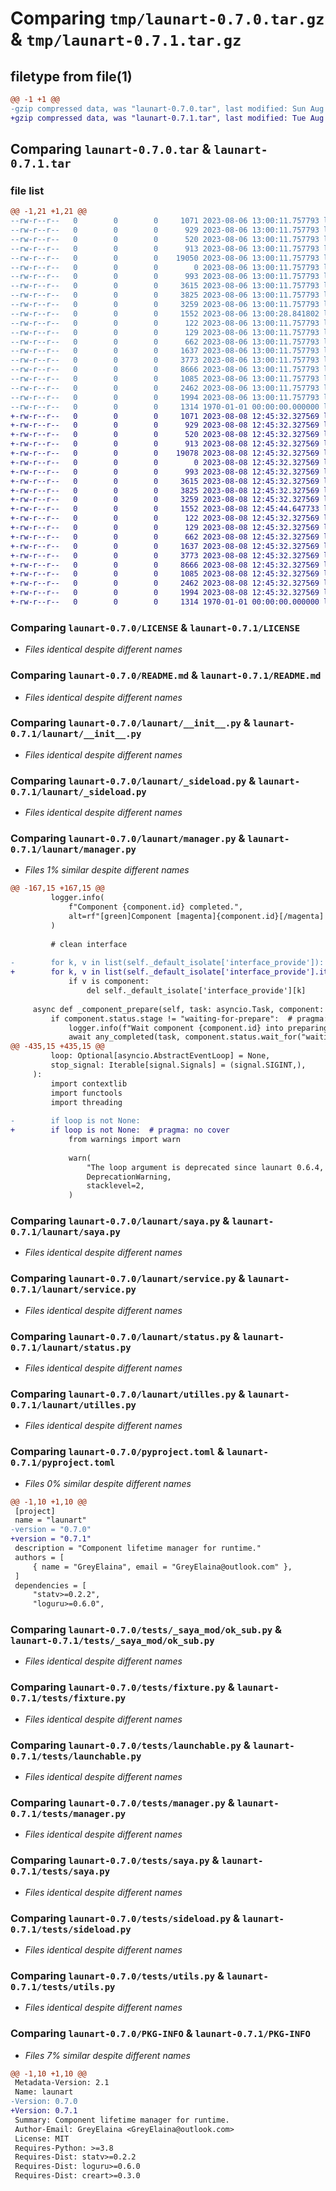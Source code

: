 # Comparing `tmp/launart-0.7.0.tar.gz` & `tmp/launart-0.7.1.tar.gz`

## filetype from file(1)

```diff
@@ -1 +1 @@
-gzip compressed data, was "launart-0.7.0.tar", last modified: Sun Aug  6 13:00:28 2023, max compression
+gzip compressed data, was "launart-0.7.1.tar", last modified: Tue Aug  8 12:45:44 2023, max compression
```

## Comparing `launart-0.7.0.tar` & `launart-0.7.1.tar`

### file list

```diff
@@ -1,21 +1,21 @@
--rw-r--r--   0        0        0     1071 2023-08-06 13:00:11.757793 launart-0.7.0/LICENSE
--rw-r--r--   0        0        0      929 2023-08-06 13:00:11.757793 launart-0.7.0/README.md
--rw-r--r--   0        0        0      520 2023-08-06 13:00:11.757793 launart-0.7.0/launart/__init__.py
--rw-r--r--   0        0        0      913 2023-08-06 13:00:11.757793 launart-0.7.0/launart/_sideload.py
--rw-r--r--   0        0        0    19050 2023-08-06 13:00:11.757793 launart-0.7.0/launart/manager.py
--rw-r--r--   0        0        0        0 2023-08-06 13:00:11.757793 launart-0.7.0/launart/ryanvk/__init__.py
--rw-r--r--   0        0        0      993 2023-08-06 13:00:11.757793 launart-0.7.0/launart/saya.py
--rw-r--r--   0        0        0     3615 2023-08-06 13:00:11.757793 launart-0.7.0/launart/service.py
--rw-r--r--   0        0        0     3825 2023-08-06 13:00:11.757793 launart-0.7.0/launart/status.py
--rw-r--r--   0        0        0     3259 2023-08-06 13:00:11.757793 launart-0.7.0/launart/utilles.py
--rw-r--r--   0        0        0     1552 2023-08-06 13:00:28.841802 launart-0.7.0/pyproject.toml
--rw-r--r--   0        0        0      122 2023-08-06 13:00:11.757793 launart-0.7.0/tests/_saya_mod/empty_sub.py
--rw-r--r--   0        0        0      129 2023-08-06 13:00:11.757793 launart-0.7.0/tests/_saya_mod/fail_sub.py
--rw-r--r--   0        0        0      662 2023-08-06 13:00:11.757793 launart-0.7.0/tests/_saya_mod/ok_sub.py
--rw-r--r--   0        0        0     1637 2023-08-06 13:00:11.757793 launart-0.7.0/tests/fixture.py
--rw-r--r--   0        0        0     3773 2023-08-06 13:00:11.757793 launart-0.7.0/tests/launchable.py
--rw-r--r--   0        0        0     8666 2023-08-06 13:00:11.757793 launart-0.7.0/tests/manager.py
--rw-r--r--   0        0        0     1085 2023-08-06 13:00:11.757793 launart-0.7.0/tests/saya.py
--rw-r--r--   0        0        0     2462 2023-08-06 13:00:11.757793 launart-0.7.0/tests/sideload.py
--rw-r--r--   0        0        0     1994 2023-08-06 13:00:11.757793 launart-0.7.0/tests/utils.py
--rw-r--r--   0        0        0     1314 1970-01-01 00:00:00.000000 launart-0.7.0/PKG-INFO
+-rw-r--r--   0        0        0     1071 2023-08-08 12:45:32.327569 launart-0.7.1/LICENSE
+-rw-r--r--   0        0        0      929 2023-08-08 12:45:32.327569 launart-0.7.1/README.md
+-rw-r--r--   0        0        0      520 2023-08-08 12:45:32.327569 launart-0.7.1/launart/__init__.py
+-rw-r--r--   0        0        0      913 2023-08-08 12:45:32.327569 launart-0.7.1/launart/_sideload.py
+-rw-r--r--   0        0        0    19078 2023-08-08 12:45:32.327569 launart-0.7.1/launart/manager.py
+-rw-r--r--   0        0        0        0 2023-08-08 12:45:32.327569 launart-0.7.1/launart/ryanvk/__init__.py
+-rw-r--r--   0        0        0      993 2023-08-08 12:45:32.327569 launart-0.7.1/launart/saya.py
+-rw-r--r--   0        0        0     3615 2023-08-08 12:45:32.327569 launart-0.7.1/launart/service.py
+-rw-r--r--   0        0        0     3825 2023-08-08 12:45:32.327569 launart-0.7.1/launart/status.py
+-rw-r--r--   0        0        0     3259 2023-08-08 12:45:32.327569 launart-0.7.1/launart/utilles.py
+-rw-r--r--   0        0        0     1552 2023-08-08 12:45:44.647733 launart-0.7.1/pyproject.toml
+-rw-r--r--   0        0        0      122 2023-08-08 12:45:32.327569 launart-0.7.1/tests/_saya_mod/empty_sub.py
+-rw-r--r--   0        0        0      129 2023-08-08 12:45:32.327569 launart-0.7.1/tests/_saya_mod/fail_sub.py
+-rw-r--r--   0        0        0      662 2023-08-08 12:45:32.327569 launart-0.7.1/tests/_saya_mod/ok_sub.py
+-rw-r--r--   0        0        0     1637 2023-08-08 12:45:32.327569 launart-0.7.1/tests/fixture.py
+-rw-r--r--   0        0        0     3773 2023-08-08 12:45:32.327569 launart-0.7.1/tests/launchable.py
+-rw-r--r--   0        0        0     8666 2023-08-08 12:45:32.327569 launart-0.7.1/tests/manager.py
+-rw-r--r--   0        0        0     1085 2023-08-08 12:45:32.327569 launart-0.7.1/tests/saya.py
+-rw-r--r--   0        0        0     2462 2023-08-08 12:45:32.327569 launart-0.7.1/tests/sideload.py
+-rw-r--r--   0        0        0     1994 2023-08-08 12:45:32.327569 launart-0.7.1/tests/utils.py
+-rw-r--r--   0        0        0     1314 1970-01-01 00:00:00.000000 launart-0.7.1/PKG-INFO
```

### Comparing `launart-0.7.0/LICENSE` & `launart-0.7.1/LICENSE`

 * *Files identical despite different names*

### Comparing `launart-0.7.0/README.md` & `launart-0.7.1/README.md`

 * *Files identical despite different names*

### Comparing `launart-0.7.0/launart/__init__.py` & `launart-0.7.1/launart/__init__.py`

 * *Files identical despite different names*

### Comparing `launart-0.7.0/launart/_sideload.py` & `launart-0.7.1/launart/_sideload.py`

 * *Files identical despite different names*

### Comparing `launart-0.7.0/launart/manager.py` & `launart-0.7.1/launart/manager.py`

 * *Files 1% similar despite different names*

```diff
@@ -167,15 +167,15 @@
         logger.info(
             f"Component {component.id} completed.",
             alt=rf"[green]Component [magenta]{component.id}[/magenta] completed.",
         )
 
         # clean interface
 
-        for k, v in list(self._default_isolate['interface_provide']):
+        for k, v in list(self._default_isolate['interface_provide'].items()):
             if v is component:
                 del self._default_isolate['interface_provide'][k]
 
     async def _component_prepare(self, task: asyncio.Task, component: Service):
         if component.status.stage != "waiting-for-prepare":  # pragma: worst case
             logger.info(f"Wait component {component.id} into preparing.")
             await any_completed(task, component.status.wait_for("waiting-for-prepare"))
@@ -435,15 +435,15 @@
         loop: Optional[asyncio.AbstractEventLoop] = None,
         stop_signal: Iterable[signal.Signals] = (signal.SIGINT,),
     ):
         import contextlib
         import functools
         import threading
 
-        if loop is not None:
+        if loop is not None:  # pragma: no cover
             from warnings import warn
 
             warn(
                 "The loop argument is deprecated since launart 0.6.4, " "and scheduled for removal in launart 0.7.0.",
                 DeprecationWarning,
                 stacklevel=2,
             )
```

### Comparing `launart-0.7.0/launart/saya.py` & `launart-0.7.1/launart/saya.py`

 * *Files identical despite different names*

### Comparing `launart-0.7.0/launart/service.py` & `launart-0.7.1/launart/service.py`

 * *Files identical despite different names*

### Comparing `launart-0.7.0/launart/status.py` & `launart-0.7.1/launart/status.py`

 * *Files identical despite different names*

### Comparing `launart-0.7.0/launart/utilles.py` & `launart-0.7.1/launart/utilles.py`

 * *Files identical despite different names*

### Comparing `launart-0.7.0/pyproject.toml` & `launart-0.7.1/pyproject.toml`

 * *Files 0% similar despite different names*

```diff
@@ -1,10 +1,10 @@
 [project]
 name = "launart"
-version = "0.7.0"
+version = "0.7.1"
 description = "Component lifetime manager for runtime."
 authors = [
     { name = "GreyElaina", email = "GreyElaina@outlook.com" },
 ]
 dependencies = [
     "statv>=0.2.2",
     "loguru>=0.6.0",
```

### Comparing `launart-0.7.0/tests/_saya_mod/ok_sub.py` & `launart-0.7.1/tests/_saya_mod/ok_sub.py`

 * *Files identical despite different names*

### Comparing `launart-0.7.0/tests/fixture.py` & `launart-0.7.1/tests/fixture.py`

 * *Files identical despite different names*

### Comparing `launart-0.7.0/tests/launchable.py` & `launart-0.7.1/tests/launchable.py`

 * *Files identical despite different names*

### Comparing `launart-0.7.0/tests/manager.py` & `launart-0.7.1/tests/manager.py`

 * *Files identical despite different names*

### Comparing `launart-0.7.0/tests/saya.py` & `launart-0.7.1/tests/saya.py`

 * *Files identical despite different names*

### Comparing `launart-0.7.0/tests/sideload.py` & `launart-0.7.1/tests/sideload.py`

 * *Files identical despite different names*

### Comparing `launart-0.7.0/tests/utils.py` & `launart-0.7.1/tests/utils.py`

 * *Files identical despite different names*

### Comparing `launart-0.7.0/PKG-INFO` & `launart-0.7.1/PKG-INFO`

 * *Files 7% similar despite different names*

```diff
@@ -1,10 +1,10 @@
 Metadata-Version: 2.1
 Name: launart
-Version: 0.7.0
+Version: 0.7.1
 Summary: Component lifetime manager for runtime.
 Author-Email: GreyElaina <GreyElaina@outlook.com>
 License: MIT
 Requires-Python: >=3.8
 Requires-Dist: statv>=0.2.2
 Requires-Dist: loguru>=0.6.0
 Requires-Dist: creart>=0.3.0
```

